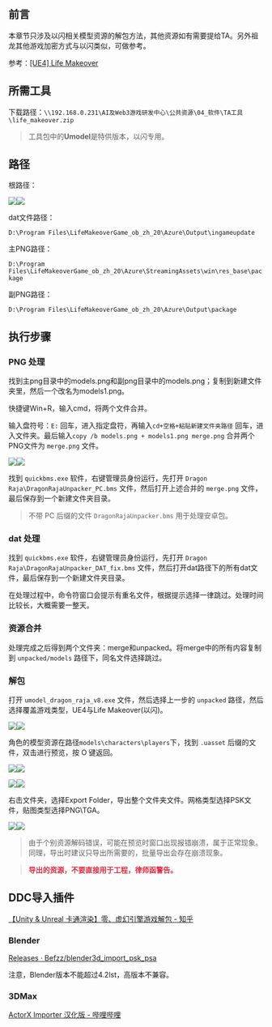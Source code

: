 ## 前言
本章节只涉及以闪相关模型资源的解包方法，其他资源如有需要提给TA。另外祖龙其他游戏加密方式与以闪类似，可做参考。

参考：[[UE4] Life Makeover](https://www.gildor.org/smf/index.php?topic=7976.0)

## 所需工具
下载路径：`\\192.168.0.231\AI及Web3游戏研发中心\公共资源\04_软件\TA工具\life_makeover.zip`

> 工具包中的**Umodel**是特供版本，以闪专用。
>

## 路径
根路径：

![](./assets/image-20250120101849435.png)![](https://cdn.nlark.com/yuque/0/2025/png/51643373/1737365282267-591758c6-d9cb-41af-86de-0850533ed549.png)

dat文件路径：

`D:\Program Files\LifeMakeoverGame_ob_zh_20\Azure\Output\ingameupdate`

主PNG路径：

`D:\Program Files\LifeMakeoverGame_ob_zh_20\Azure\StreamingAssets\win\res_base\package`

副PNG路径：

`D:\Program Files\LifeMakeoverGame_ob_zh_20\Azure\Output\package`

## 执行步骤
### PNG 处理
找到主png目录中的models.png和副png目录中的models.png；复制到新建文件夹里，然后一个改名为models1.png。

快捷键Win+R，输入cmd，将两个文件合并。

输入盘符号：`E:` 回车，进入指定盘符，再输入`cd+空格+粘贴新建文件夹路径` 回车，进入文件夹。最后输入`copy /b models.png + models1.png merge.png` 合并两个PNG文件为 `merge.png` 文件。

![](./assets/image-20250120103405687.png)![](https://cdn.nlark.com/yuque/0/2025/png/51643373/1737365294275-bef6866b-fd95-461c-90be-47f29bb16eb3.png)

找到 `quickbms.exe` 软件，右键管理员身份运行，先打开 `Dragon Raja\DragonRajaUnpacker_PC.bms` 文件，然后打开上述合并的 `merge.png` 文件，最后保存到一个新建文件夹目录。

> 不带 PC 后缀的文件 `DragonRajaUnpacker.bms` 用于处理安卓包。
>

### dat 处理
找到 `quickbms.exe` 软件，右键管理员身份运行，先打开 `Dragon Raja\DragonRajaUnpacker_DAT_fix.bms` 文件，然后打开dat路径下的所有dat文件，最后保存到一个新建文件夹目录。

在处理过程中，命令符窗口会提示有重名文件，根据提示选择一律跳过。处理时间比较长，大概需要一整天。

### 资源合并
处理完成之后得到两个文件夹：merge和unpacked。将merge中的所有内容复制到 `unpacked/models` 路径下，同名文件选择跳过。

### 解包
打开 `umodel_dragon_raja_v8.exe` 文件，然后选择上一步的 `unpacked` 路径，然后选择覆盖游戏类型，UE4与Life Makeover(以闪)。

![](./assets/image-20250120104939144.png)![](https://cdn.nlark.com/yuque/0/2025/png/51643373/1737365305920-b4051e2a-2871-4300-a9b8-cb2408775fbc.png)

角色的模型资源在路径`models\characters\players`下，找到 `.uasset` 后缀的文件，双击进行预览，按 O 键返回。

![](./assets/image-20250120162206543.png)![](https://cdn.nlark.com/yuque/0/2025/png/51643373/1737365312169-fffcc856-421a-4b4e-9e8b-aca1473bbc6d.png)

![](./assets/image-20250120162307656.png)![](https://cdn.nlark.com/yuque/0/2025/png/51643373/1737365317101-3fdbb34d-80ce-4ed0-91af-e3f738e812b6.png)

右击文件夹，选择Export Folder，导出整个文件夹文件。网格类型选择PSK文件，贴图类型选择PNG\TGA。

![](./assets/image-20250120164053350.png)![](https://cdn.nlark.com/yuque/0/2025/png/51643373/1737365321667-6815b866-5895-4b45-ab91-500893810a2c.png)

> 由于个别资源解码错误，可能在预览时窗口出现报错崩溃，属于正常现象。同理，导出时建议只导出所需要的，批量导出会存在崩溃现象。
>

> **<font style="color:#DF2A3F;">导出的资源，不要直接用于工程，律师函警告。</font>**
>

## DDC导入插件
[【Unity & Unreal 卡通渲染】零、虚幻引擎游戏解包 - 知乎](https://zhuanlan.zhihu.com/p/513598386)

### Blender
[Releases · Befzz/blender3d_import_psk_psa](https://github.com/Befzz/blender3d_import_psk_psa/releases)

注意，Blender版本不能超过4.2lst，高版本不兼容。

### 3DMax
[ActorX Importer 汉化版 - 哔哩哔哩](https://www.bilibili.com/opus/640887039947964423)


